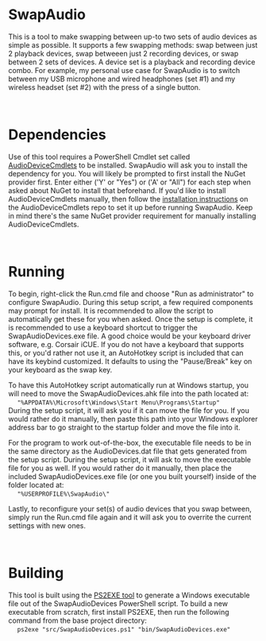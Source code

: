 
# SwapAudio

This is a tool to make swapping between up-to two sets of audio devices as simple as possible. It supports a few swapping methods: swap between just 2 playback devices, swap betweeen just 2 recording devices, or swap between 2 sets of devices. A device set is a playback and recording device combo. For example, my personal use case for SwapAudio is to switch between my USB microphone and wired headphones (set #1) and my wireless headset (set #2) with the press of a single button.



&nbsp;



# Dependencies

Use of this tool requires a PowerShell Cmdlet set called [AudioDeviceCmdlets](https://github.com/frgnca/AudioDeviceCmdlets) to be installed. SwapAudio will ask you to install the dependency for you. You will likely be prompted to first install the NuGet provider first. Enter either ('Y' or "Yes") or ('A' or "All") for each step when asked about NuGet to install that beforehand. If you'd like to install AudioDeviceCmdlets manually, then follow the [installation instructions](https://github.com/frgnca/AudioDeviceCmdlets#installation) on the AudioDeviceCmdlets repo to set it up before running SwapAudio. Keep in mind there's the same NuGet provider requirement for manually installing AudioDeviceCmdlets.



&nbsp;



# Running

To begin, right-click the Run.cmd file and choose "Run as administrator" to configure SwapAudio. During this setup script, a few required components may prompt for install. It is recommended to allow the script to automatically get these for you when asked. Once the setup is complete, it is recommended to use a keyboard shortcut to trigger the SwapAudioDevices.exe file. A good choice would be your keyboard driver software, e.g. Corsair iCUE. If you do not have a keyboard that supports this, or you'd rather not use it, an AutoHotkey script is included that can have its keybind customized. It defaults to using the "Pause/Break" key on your keyboard as the swap key.

To have this AutoHotkey script automatically run at Windows startup, you will need to move the SwapAudioDevices.ahk file into the path located at: \
&emsp; `"%APPDATA%\Microsoft\Windows\Start Menu\Programs\Startup"` \
During the setup script, it will ask you if it can move the file for you. If you would rather do it manually, then paste this path into your Windows explorer address bar to go straight to the startup folder and move the file into it.

For the program to work out-of-the-box, the executable file needs to be in the same directory as the AudioDevices.dat file that gets generated from the setup script. During the setup script, it will ask to move the executable file for you as well. If you would rather do it manually, then place the included SwapAudioDevices.exe file (or one you built yourself) inside of the folder located at: \
&emsp; `"%USERPROFILE%\SwapAudio\"`

Lastly, to reconfigure your set(s) of audio devices that you swap between, simply run the Run.cmd file again and it will ask you to overrite the current settings with new ones.



&nbsp;



# Building

This tool is built using the [PS2EXE tool](https://github.com/MScholtes/PS2EXE) to generate a Windows executable file out of the SwapAudioDevices PowerShell script. To build a new executable from scratch, first install PS2EXE, then run the following command from the base project directory: \
&emsp; `ps2exe "src/SwapAudioDevices.ps1" "bin/SwapAudioDevices.exe"`
